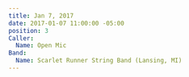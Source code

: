 ```yaml
---
title: Jan 7, 2017
date: 2017-01-07 11:00:00 -05:00
position: 3
Caller:
  Name: Open Mic
Band:
  Name: Scarlet Runner String Band (Lansing, MI)
---
```


